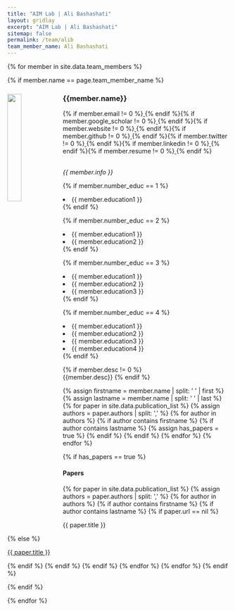 ```yaml
---
title: "AIM Lab | Ali Bashashati"
layout: gridlay
excerpt: "AIM Lab | Ali Bashashati"
sitemap: false
permalink: /team/alib
team_member_name: Ali Bashashati
---
```


{% for member in site.data.team_members %}

{% if member.name == page.team_member_name %}

<div>
 <img src="{{ site.url }}{{ site.baseurl }}/assets/teampic/{{ member.photo }}" class="img-responsive" width="25%" style="float: left" />
<h3>{{member.name}}</h3>

{% if member.email != 0 %}<a href="{{ member.email }}"> <i class="far fa-envelope" style="color:#FF330D; font-size:24px;"></i></a>{% endif %}{% if member.google_scholar != 0 %}<a href="{{ member.google_scholar }}/"> <i class="ai ai-google-scholar ai-3x" style="color:#FF330D; font-size:24px;"></i></a>{% endif %}{% if member.website != 0 %}<a href="{{ member.website }}/"> <i class="fas fa-link" style="color:#FF330D; font-size:24px;"></i></a>{% endif %}{% if member.github != 0 %}<a href="{{ member.github }}/"> <i class="fab fa-github-alt" style="color:#FF330D; font-size:24px;"></i></a>{% endif %}{% if member.twitter != 0 %}<a href="{{ member.twitter }}/"> <i class="fa fa-twitter" style="color:#FF330D; font-size:24px;"></i></a>{% endif %}{% if member.linkedin != 0 %}<a href="{{ member.linkedin }}/"> <i class="fab fa-linkedin-in" style="color:#FF330D; font-size:24px;"></i></a>{% endif %}{% if member.resume != 0 %}<a href="{{ member.resume }}"> <i class="fa fa-book fa-fw" style="color:#FF330D; font-size:24px;"></i></a>{% endif %}

<br/><i>{{ member.info }}<br/></i>

{% if member.number_educ == 1 %}
<li> {{ member.education1 }} </li>
{% endif %}

{% if member.number_educ == 2 %}
<li> {{ member.education1 }} </li>
<li> {{ member.education2 }} </li>
{% endif %}

{% if member.number_educ == 3 %}
<li> {{ member.education1 }} </li>
<li> {{ member.education2 }} </li>
<li> {{ member.education3 }} </li>
{% endif %}

{% if member.number_educ == 4 %}
<li> {{ member.education1 }} </li>
<li> {{ member.education2 }} </li>
<li> {{ member.education3 }} </li>
<li> {{ member.education4 }} </li>
{% endif %}
</div>

{% if member.desc != 0 %}
<br/>
{{member.desc}}
{% endif %}

<div class="col-lg-12">
{% assign firstname = member.name | split: ' ' | first %}
{% assign lastname = member.name | split: ' ' | last %}
{% for paper in site.data.publication_list %}
    {% assign authors = paper.authors | split: ',' %}
    {% for author in authors %}
        {% if author contains firstname %}
            {% if author contains lastname %}
                {% assign has_papers = true %}
            {% endif %}
        {% endif %}
    {% endfor %}
{% endfor %}

{% if has_papers == true %}
<h4>Papers</h4>
{% for paper in site.data.publication_list %}
    {% assign authors = paper.authors | split: ',' %}
    {% for author in authors %}
        {% if author contains firstname %}
            {% if author contains lastname %}
                {% if paper.url == nil %}
                <p>{{ paper.title }}</p>
                {% else %}
                <p><a href="{{ paper.url }}" class="off">{{ paper.title }}</a></p>
                {% endif %}
            {% endif %}
        {% endif %}
    {% endfor %}
{% endfor %}
{% endif %}
</div>

{% endif %}

{% endfor %}
